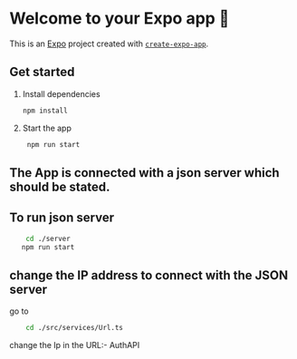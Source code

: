 # Welcome to your Expo app 👋

This is an [Expo](https://expo.dev) project created with [`create-expo-app`](https://www.npmjs.com/package/create-expo-app).

## Get started

1. Install dependencies

   ```bash
   npm install
   ```

2. Start the app

   ```bash
    npm run start
   ```

## The App is connected with a json server which should be stated.
## To run json server

```bash
    cd ./server
   npm run start
```

## change the IP address to connect with the JSON server
go to
```bash
    cd ./src/services/Url.ts
```
change the Ip in the URL:- AuthAPI
